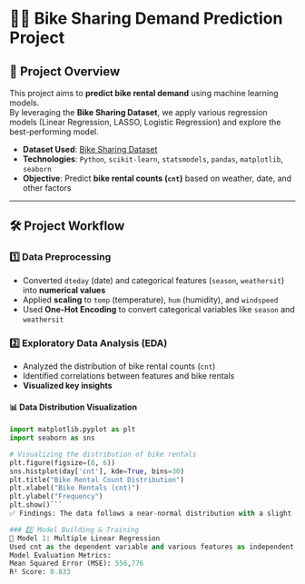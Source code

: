 # 🚴‍♂️ Bike Sharing Demand Prediction Project

## 📌 Project Overview  

This project aims to **predict bike rental demand** using machine learning models.  
By leveraging the **Bike Sharing Dataset**, we apply various regression models (Linear Regression, LASSO, Logistic Regression) and explore the best-performing model.

- **Dataset Used**: [Bike Sharing Dataset](https://www.kaggle.com/datasets/lakshmi25npathi/bike-sharing-dataset)  
- **Technologies**: `Python`, `scikit-learn`, `statsmodels`, `pandas`, `matplotlib`, `seaborn`  
- **Objective**: Predict **bike rental counts (`cnt`)** based on weather, date, and other factors  

---

## 🛠 Project Workflow  

### 1️⃣ Data Preprocessing
- Converted `dteday` (date) and categorical features (`season`, `weathersit`) into **numerical values**
- Applied **scaling** to `temp` (temperature), `hum` (humidity), and `windspeed`
- Used **One-Hot Encoding** to convert categorical variables like `season` and `weathersit`

### 2️⃣ Exploratory Data Analysis (EDA)
- Analyzed the distribution of bike rental counts (`cnt`)
- Identified correlations between features and bike rentals
- **Visualized key insights**  

#### 📊 Data Distribution Visualization  
```python
import matplotlib.pyplot as plt
import seaborn as sns

# Visualizing the distribution of bike rentals
plt.figure(figsize=(8, 6))
sns.histplot(day['cnt'], kde=True, bins=30)
plt.title("Bike Rental Count Distribution")
plt.xlabel("Bike Rentals (cnt)")
plt.ylabel("Frequency")
plt.show()```
✅ Findings: The data follows a near-normal distribution with a slight right skew.

### 3️⃣ Model Building & Training
📌 Model 1: Multiple Linear Regression
Used cnt as the dependent variable and various features as independent variables
Model Evaluation Metrics:
Mean Squared Error (MSE): 556,776
R² Score: 0.833
